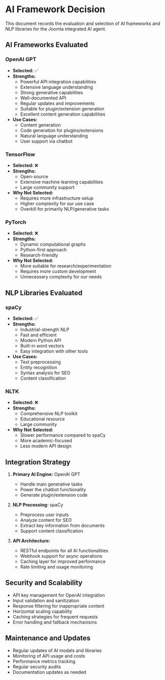 # AI Framework Decision

This document records the evaluation and selection of AI frameworks and NLP libraries for the Joomla integrated AI agent.

## AI Frameworks Evaluated

### OpenAI GPT
- **Selected:** ✅
- **Strengths:**
  - Powerful API integration capabilities
  - Extensive language understanding
  - Strong generative capabilities
  - Well-documented API
  - Regular updates and improvements
  - Suitable for plugin/extension generation
  - Excellent content generation capabilities
- **Use Cases:**
  - Content generation
  - Code generation for plugins/extensions
  - Natural language understanding
  - User support via chatbot

### TensorFlow
- **Selected:** ❌
- **Strengths:**
  - Open-source
  - Extensive machine learning capabilities
  - Large community support
- **Why Not Selected:**
  - Requires more infrastructure setup
  - Higher complexity for our use case
  - Overkill for primarily NLP/generative tasks

### PyTorch
- **Selected:** ❌
- **Strengths:**
  - Dynamic computational graphs
  - Python-first approach
  - Research-friendly
- **Why Not Selected:**
  - More suitable for research/experimentation
  - Requires more custom development
  - Unnecessary complexity for our needs

## NLP Libraries Evaluated

### spaCy
- **Selected:** ✅
- **Strengths:**
  - Industrial-strength NLP
  - Fast and efficient
  - Modern Python API
  - Built-in word vectors
  - Easy integration with other tools
- **Use Cases:**
  - Text preprocessing
  - Entity recognition
  - Syntax analysis for SEO
  - Content classification

### NLTK
- **Selected:** ❌
- **Strengths:**
  - Comprehensive NLP toolkit
  - Educational resource
  - Large community
- **Why Not Selected:**
  - Slower performance compared to spaCy
  - More academic-focused
  - Less modern API design

## Integration Strategy

1. **Primary AI Engine:** OpenAI GPT
   - Handle main generative tasks
   - Power the chatbot functionality
   - Generate plugin/extension code

2. **NLP Processing:** spaCy
   - Preprocess user inputs
   - Analyze content for SEO
   - Extract key information from documents
   - Support content classification

3. **API Architecture:**
   - RESTful endpoints for all AI functionalities
   - Webhook support for async operations
   - Caching layer for improved performance
   - Rate limiting and usage monitoring

## Security and Scalability

- API key management for OpenAI integration
- Input validation and sanitization
- Response filtering for inappropriate content
- Horizontal scaling capability
- Caching strategies for frequent requests
- Error handling and fallback mechanisms

## Maintenance and Updates

- Regular updates of AI models and libraries
- Monitoring of API usage and costs
- Performance metrics tracking
- Regular security audits
- Documentation updates as needed
